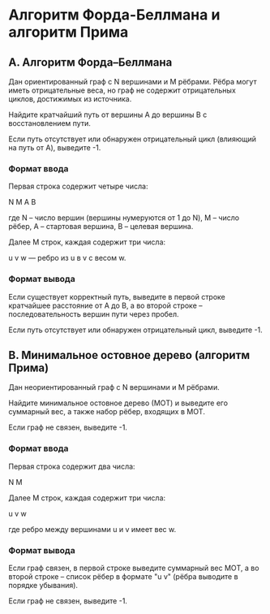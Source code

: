 # Алгоритм Форда-Беллмана и алгоритм Прима

## A. Алгоритм Форда–Беллмана

Дан ориентированный граф с N вершинами и M рёбрами. Рёбра могут иметь отрицательные веса, но граф не содержит отрицательных циклов, достижимых из источника.

Найдите кратчайший путь от вершины A до вершины B с восстановлением пути.

Если путь отсутствует или обнаружен отрицательный цикл (влияющий на путь от A), выведите -1.

### Формат ввода
Первая строка содержит четыре числа:

N M A B

где N – число вершин (вершины нумеруются от 1 до N), M – число рёбер, A – стартовая вершина, B – целевая вершина.

Далее M строк, каждая содержит три числа:

u v w — ребро из u в v с весом w.

### Формат вывода
Если существует корректный путь, выведите в первой строке кратчайшее расстояние от A до B, а во второй строке – последовательность вершин пути через пробел.

Если путь отсутствует или обнаружен отрицательный цикл, выведите -1.

## B. Минимальное остовное дерево (алгоритм Прима)

Дан неориентированный граф с N вершинами и M рёбрами.

Найдите минимальное остовное дерево (МOТ) и выведите его суммарный вес, а также набор рёбер, входящих в МOТ.

Если граф не связен, выведите -1.

### Формат ввода
Первая строка содержит два числа:

N M

Далее M строк, каждая содержит три числа:

u v w

где ребро между вершинами u и v имеет вес w.

### Формат вывода
Если граф связен, в первой строке выведите суммарный вес МOТ, а во второй строке – список рёбер в формате "u v" (рёбра выводите в порядке убывания).

Если граф не связен, выведите -1.

